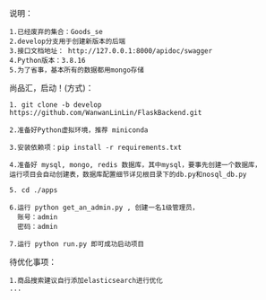 说明：

    1.已经废弃的集合：Goods_se
    2.develop分支用于创建新版本的后端
    3.接口文档地址： http://127.0.0.1:8000/apidoc/swagger
    4.Python版本：3.8.16
    5.为了省事，基本所有的数据都用mongo存储


尚品汇，启动！(方式)：
    
    1. git clone -b develop https://github.com/WanwanLinLin/FlaskBackend.git    
    
    2.准备好Python虚拟环境，推荐 miniconda
    
    3.安装依赖项：pip install -r requirements.txt
    
    4.准备好 mysql, mongo, redis 数据库，其中mysql，要事先创建一个数据库，
    运行项目会自动创建表，数据库配置细节详见根目录下的db.py和nosql_db.py
    
    5. cd ./apps
    
    6.运行 python get_an_admin.py , 创建一名1级管理员，
      账号：admin
      密码：admin
    
    7.运行 python run.py 即可成功启动项目


待优化事项：

    1.商品搜索建议自行添加elasticsearch进行优化
    ...



